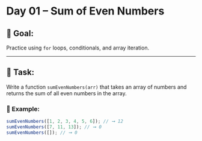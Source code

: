# Day 01 – Sum of Even Numbers

## 🧠 Goal:

Practice using `for` loops, conditionals, and array iteration.

---

## 💬 Task:

Write a function `sumEvenNumbers(arr)` that takes an array of numbers and returns the sum of all even numbers in the array.

### 🧪 Example:

```js
sumEvenNumbers([1, 2, 3, 4, 5, 6]); // ➞ 12
sumEvenNumbers([7, 11, 13]); // ➞ 0
sumEvenNumbers([]); // ➞ 0
```
